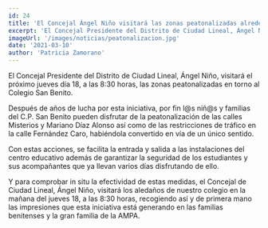 ```yaml
---
id: 24
title: 'El Concejal Ángel Niño visitará las zonas peatonalizadas alrededor del San Benito'
excerpt: 'El Concejal Presidente del Distrito de Ciudad Lineal, Ángel Niño, visitará el próximo jueves día 18, a las 8:30 horas, las zonas peatonalizadas en torno al Colegio San Benito.'
imageUrl: '/images/noticias/peatonalizacion.jpg'
date: '2021-03-10'
author: 'Patricia Zamorano'
---
```


El Concejal Presidente del Distrito de Ciudad Lineal, Ángel Niño, visitará el próximo jueves día 18, a las 8:30 horas, las zonas peatonalizadas en torno al Colegio San Benito.

Después de años de lucha por esta iniciativa, por fin l@s niñ@s y familias del C.P. San Benito pueden disfrutar de la peatonalización de las calles Misterios y Mariano Díaz Alonso así como de las restricciones de tráfico en la calle Fernández Caro, habiéndola convertido en vía de un único sentido.

Con estas acciones, se facilita la entrada y salida a las instalaciones del centro educativo además de garantizar la seguridad de los estudiantes y sus acompañantes que ya llevan varios días disfrutando de ello.

Y para comprobar in situ la efectividad de estas medidas, el Concejal de Ciudad Lineal, Ángel Niño, visitará los aledaños de nuestro colegio en la mañana del jueves 18, a las 8:30 horas, recogiendo así y de primera mano las impresiones que esta iniciativa está generando en las familias benitenses y la gran familia de la AMPA.